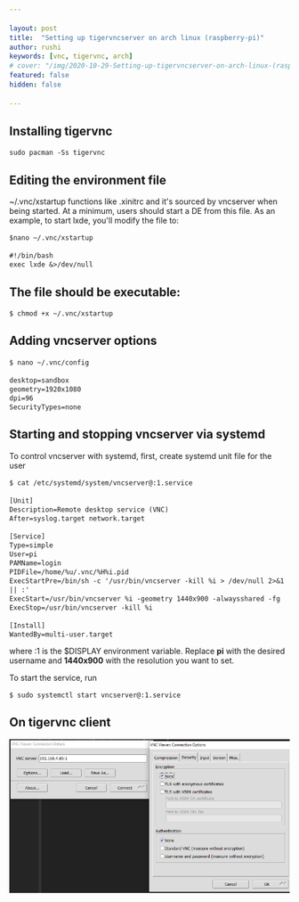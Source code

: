 ```yaml
---

layout: post
title:  "Setting up tigervncserver on arch linux (raspberry-pi)"
author: rushi
keywords: [vnc, tigervnc, arch]
# cover: "/img/2020-10-29-Setting-up-tigervncserver-on-arch-linux-(raspberry-pi)/fi_tigervnconarch.png"
featured: false
hidden: false

---
```


## Installing tigervnc 
```
sudo pacman -Ss tigervnc
```

## Editing the environment file
~/.vnc/xstartup functions like .xinitrc  and it's sourced by vncserver when being started. At a minimum, users should start a DE from this file. As an example, to start lxde, you'll modify the file to:

```
$nano ~/.vnc/xstartup

#!/bin/bash
exec lxde &>/dev/null
```
## The file should be executable:
```
$ chmod +x ~/.vnc/xstartup
```

## Adding vncserver options
```
$ nano ~/.vnc/config

desktop=sandbox
geometry=1920x1080
dpi=96
SecurityTypes=none
```

## Starting and stopping vncserver via systemd
To control vncserver with systemd, first, create systemd unit file for the user

```
$ cat /etc/systemd/system/vncserver@:1.service

[Unit]
Description=Remote desktop service (VNC)
After=syslog.target network.target

[Service]
Type=simple
User=pi
PAMName=login
PIDFile=/home/%u/.vnc/%H%i.pid
ExecStartPre=/bin/sh -c '/usr/bin/vncserver -kill %i > /dev/null 2>&1 || :'
ExecStart=/usr/bin/vncserver %i -geometry 1440x900 -alwaysshared -fg
ExecStop=/usr/bin/vncserver -kill %i

[Install]
WantedBy=multi-user.target
```

where :1 is the $DISPLAY environment variable. Replace **pi** with the desired username and **1440x900** with the resolution you want to set.

To start the service, run
```
$ sudo systemctl start vncserver@:1.service
```

## On tigervnc client
![sadsad](/img/2020-10-29-Setting-up-tigervncserver-on-arch-linux-(raspberry-pi)/tigervncclient.png)